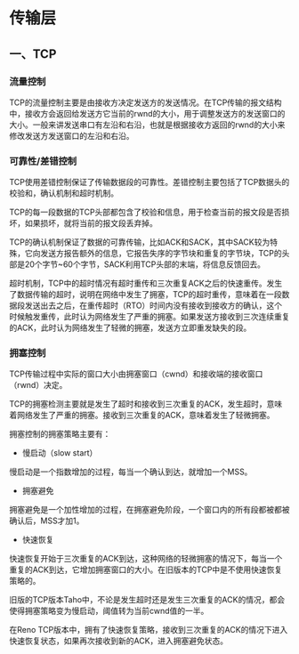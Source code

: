 # 传输层

## 一、TCP

### 流量控制

TCP的流量控制主要是由接收方决定发送方的发送情况。在TCP传输的报文结构中，接收方会返回给发送方它当前的rwnd的大小，用于调整发送方的发送窗口的大小。一般来讲发送串口有左沿和右沿，也就是根据接收方返回的rwnd的大小来修改发送方发送窗口的左沿和右沿。

### 可靠性/差错控制

TCP使用差错控制保证了传输数据段的可靠性。差错控制主要包括了TCP数据头的校验和，确认机制和超时机制。

TCP的每一段数据的TCP头部都包含了校验和信息，用于检查当前的报文段是否损坏，如果损坏，就将当前的报文段丢弃掉。

TCP的确认机制保证了数据的可靠传输，比如ACK和SACK，其中SACK较为特殊，它向发送方报告额外的信息，它报告失序的字节块和重复的字节块，TCP的头部是20个字节~60个字节，SACK利用TCP头部的末端，将信息反馈回去。

超时机制，TCP中的超时情况有超时重传和三次重复ACK之后的快速重传。发生了数据传输的超时，说明在网络中发生了拥塞，TCP的超时重传，意味着在一段数据段发送出去之后，在重传超时（RTO）时间内没有接收到接收方的确认，这个时候触发重传，此时认为网络发生了严重的拥塞。如果发送方接收到三次连续重复的ACK，此时认为网络发生了轻微的拥塞，发送方立即重发缺失的段。

### 拥塞控制

TCP传输过程中实际的窗口大小由拥塞窗口（cwnd）和接收端的接收窗口（rwnd）决定。

TCP的拥塞检测主要就是发生了超时和接收到三次重复的ACK，发生超时，意味着网络发生了严重的拥塞。接收到三次重复的ACK，意味着发生了轻微拥塞。

拥塞控制的拥塞策略主要有：

+ 慢启动（slow start）

慢启动是一个指数增加的过程，每当一个确认到达，就增加一个MSS。

+ 拥塞避免

拥塞避免是一个加性增加的过程，在拥塞避免阶段，一个窗口内的所有段都被都被确认后，MSS才加1。

+ 快速恢复

快速恢复开始于三次重复的ACK到达，这种网络的轻微拥塞的情况下，每当一个重复的ACK到达，它增加拥塞窗口的大小。在旧版本的TCP中是不使用快速恢复策略的。

旧版的TCP版本Taho中，不论是发生超时还是发生三次重复的ACK的情况，都会使得拥塞策略变为慢启动，阈值转为当前cwnd值的一半。

在Reno TCP版本中，拥有了快速恢复策略，接收到三次重复的ACK的情况下进入快速恢复状态，如果再次接收到新的ACK，进入拥塞避免状态。